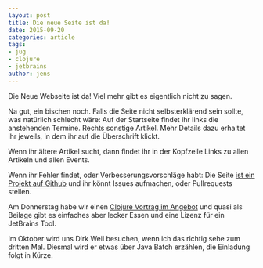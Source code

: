 ```yaml
---
layout: post
title: Die neue Seite ist da!
date: 2015-09-20
categories: article
tags:
- jug
- clojure
- jetbrains
author: jens
---
```


Die Neue Webseite ist da! Viel mehr gibt es eigentlich nicht zu sagen.

Na gut, ein bischen noch. Falls die Seite nicht selbsterklärend sein
sollte, was natürlich schlecht wäre: Auf der Startseite findet ihr links
die anstehenden Termine. Rechts sonstige Artikel. Mehr Details dazu
erhaltet ihr jeweils, in dem ihr auf die Überschrift klickt.
 
Wenn ihr ältere Artikel sucht, dann findet ihr in der Kopfzeile Links
zu allen Artikeln und allen Events. 

Wenn ihr Fehler findet, oder Verbesserungsvorschläge habt: Die Seite
[ist ein Projekt auf Github](https://github.com/JUG-Ostfalen/JUG-Ostfalen.github.io) und ihr könnt Issues aufmachen, oder
Pullrequests stellen.

Am Donnerstag habe wir einen [Clojure Vortrag
im Angebot](/event/2015/09/24/clojure-im-sauseschritt.html) und
quasi als Beilage gibt es einfaches aber lecker Essen und eine Lizenz 
für ein JetBrains Tool.

Im Oktober wird uns Dirk Weil besuchen, wenn ich das richtig sehe zum 
dritten Mal. Diesmal wird er etwas über Java Batch erzählen, die 
Einladung folgt in Kürze.


